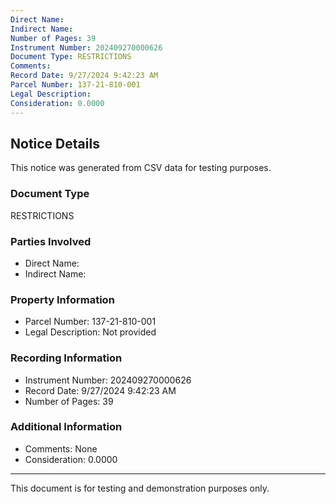 ```yaml
---
Direct Name: 
Indirect Name: 
Number of Pages: 39
Instrument Number: 202409270000626
Document Type: RESTRICTIONS
Comments: 
Record Date: 9/27/2024 9:42:23 AM
Parcel Number: 137-21-810-001
Legal Description: 
Consideration: 0.0000
---
```


## Notice Details

This notice was generated from CSV data for testing purposes.

### Document Type
RESTRICTIONS

### Parties Involved
- Direct Name: 
- Indirect Name: 

### Property Information
- Parcel Number: 137-21-810-001
- Legal Description: Not provided

### Recording Information
- Instrument Number: 202409270000626
- Record Date: 9/27/2024 9:42:23 AM
- Number of Pages: 39

### Additional Information
- Comments: None
- Consideration: 0.0000

---

This document is for testing and demonstration purposes only.
